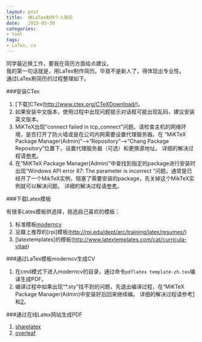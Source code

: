 ```yaml
---
layout: post
title:  用LaTex制作个人简历
date:   2015-05-30
categories:
- tool
tags:
- LaTex, cv
---
```



同学最近换工作，要我在简历方面给点建议。<br />
我的第一句话就是，用LaTex制作简历。毕竟不是新人了，得体现出专业性。<br />
通过LaTex刷简历的过程整理如下。

###安装CTex

1. [下载]CTex(http://www.ctex.org/CTeXDownload/)。
2. 如果安装中文版本，使用过程中出现问题提示对话框可能出现乱码，建议安装英文版本。
3. MiKTeX出现“connect failed in tcp_connect”问题。请检查主机的网络环境，是否打开了防火墙或是在公司内网需要设置代理服务器。在
“MiKTeX Package Manager(Admin)”-->“Repository”-->“Chang Package Repository”位置下，设置代理服务器（可选）和更换源地址。
详细的解决过程请[参考](http://tex.stackexchange.com/questions/167562/miktex-connect-failed-in-tcp-connect)。
4. 在“MiKTeX Package Manager(Admin)”中查找到指定的package进行安装时出现“Windows API error 87: The parameter is incorrect ”问题。通常是已经开了一个MikTeX实例，阻塞了需要安装的package，先关掉这个MikTeX实例就可以解决问题。
详细的解决过程请[参考](http://sourceforge.net/p/miktex/mailman/message/28809258/)。

###下载Latex模板

有很多Latex模板供选择，挑选自己喜欢的模板：<br />
1. 标准模板[moderncv](http://www.ctan.org/tex-archive/macros/latex/contrib/moderncv/)
2. 豆瓣上推荐的[rpi]模板(http://rpi.edu/dept/arc/training/latex/resumes/)
3. [latextemplates]的模板(http://www.latextemplates.com/cat/curricula-vitae)

###通过LaTex模板moderncv生成CV

1. 在cmd模式下进入moderncv的目录，通过命令`pdflatex template-zh.tex`编译生成PDF。
2. 编译过程中如果出现“*.sty”找不到的问题，先退出编译过程，在“MiKTeX Package Manager(Admin)中安装好后回来继续编。
详细的解决过程请参考[1](http://www.zhihu.com/question/30102699?sort=created)和[2](http://tex.stackexchange.com/questions/25564/missing-file-from-the-package-symbol)。


###通过在线Latex网站生成PDF

1. [sharelatex](https://www.sharelatex.com)
2. [overleaf](https://www.overleaf.com)

